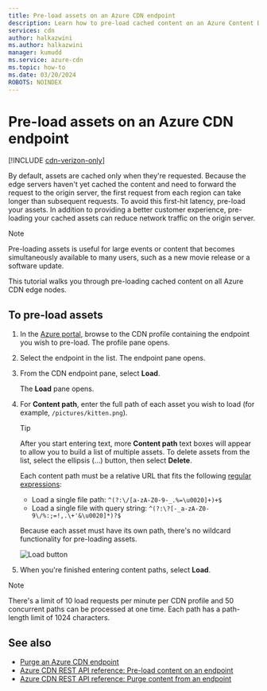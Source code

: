 ```yaml
---
title: Pre-load assets on an Azure CDN endpoint
description: Learn how to pre-load cached content on an Azure Content Delivery Network endpoint. This feature is available on certain versions of the product.
services: cdn
author: halkazwini
ms.author: halkazwini
manager: kumudd
ms.service: azure-cdn
ms.topic: how-to
ms.date: 03/20/2024
ROBOTS: NOINDEX
---
```


# Pre-load assets on an Azure CDN endpoint

[!INCLUDE [cdn-verizon-only](../../includes/cdn-verizon-only.md)]

By default, assets are cached only when they're requested. Because the edge servers haven't yet cached the content and need to forward the request to the origin server, the first request from each region can take longer than subsequent requests. To avoid this first-hit latency, pre-load your assets. In addition to providing a better customer experience, pre-loading your cached assets can reduce network traffic on the origin server.

> [!NOTE]
> Pre-loading assets is useful for large events or content that becomes simultaneously available to many users, such as a new movie release or a software update.
>
>

This tutorial walks you through pre-loading cached content on all Azure CDN edge nodes.

## To pre-load assets

1. In the [Azure portal](https://portal.azure.com), browse to the CDN profile containing the endpoint you wish to pre-load. The profile pane opens.

2. Select the endpoint in the list. The endpoint pane opens.
3. From the CDN endpoint pane, select **Load**.

    The **Load** pane opens.

4. For **Content path**, enter the full path of each asset you wish to load (for example, `/pictures/kitten.png`).

   > [!TIP]
   > After you start entering text, more **Content path** text boxes will appear to allow you to build a list of multiple assets. To delete assets from the list, select the ellipsis (...) button, then select **Delete**.
   >
   > Each content path must be a relative URL that fits the following [regular expressions](/dotnet/standard/base-types/regular-expression-language-quick-reference):
   > - Load a single file path: `^(?:\/[a-zA-Z0-9-_.%=\u0020]+)+$`
   > - Load a single file with query string: `^(?:\?[-_a-zA-Z0-9\/%:;=!,.\+'&\u0020]*)?$`
   >
   > Because each asset must have its own path, there's no wildcard functionality for pre-loading assets.
   >
   >

    ![Load button](./media/cdn-preload-endpoint/cdn-load-paths.png)
5. When you're finished entering content paths, select **Load**.

> [!NOTE]
> There's a limit of 10 load requests per minute per CDN profile and 50 concurrent paths can be processed at one time. Each path has a path-length limit of 1024 characters.
>
>

## See also

- [Purge an Azure CDN endpoint](cdn-purge-endpoint.md)
- [Azure CDN REST API reference: Pre-load content on an endpoint](/rest/api/cdn/endpoints/load-content)
- [Azure CDN REST API reference: Purge content from an endpoint](/rest/api/cdn/endpoints/purge-content)
